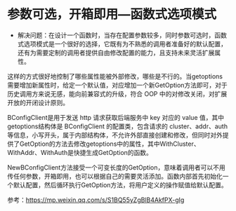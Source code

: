 # 参数可选，开箱即用—函数式选项模式

- 解决问题：在设计一个函数时，当存在配置参数较多，同时参数可选时，函数式选项模式是一个很好的选择，它既有为不熟悉的调用者准备好的默认配置，还有为需要定制的调用者提供自由修改配置的能力，且支持未来灵活扩展属性。

这样的方式很好地控制了哪些属性能被外部修改，哪些是不行的。当getoptions需要增加新属性时，给定一个默认值，对应增加一个新GetOption方法即可，对于历史调用方来说无感，能向前兼容式的升级，符合 OOP 中的对修改关闭，对扩展开放的开闭设计原则。

BConfigClient是用于发送 http 请求获取后端服务中 key 对应的 value 值，其中getoptions结构体是 BConfigClient 的配置类，包含请求的 cluster、addr、auth 等信息，小写开头，属于内部结构体，不允许外部直接创建和修改，但同时对外提供了GetOption的方法去修改getoptions中的属性，其中WithCluster、WithAddr、WithAuth是快捷生成GetOption的函数。

NewBConfigClient方法接受一个可变长度的GetOption，意味着调用者可以不用传任何参数，开箱即用，也可以根据自己的需要灵活添加。函数内部首先初始化一个默认配置，然后循环执行GetOption方法，将用户定义的操作赋值给默认配置。

参考：https://mp.weixin.qq.com/s/S1BQ55yZgBlB4AkfPX-gIg